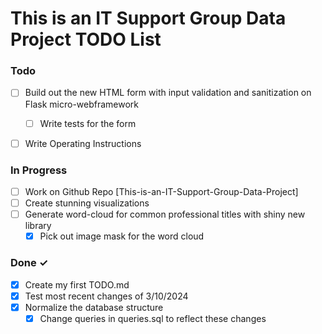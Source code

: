 # This is an IT Support Group Data Project TODO List


### Todo


- [ ] Build out the new HTML form with input validation and sanitization on Flask micro-webframework  
  - [ ] Write tests for the form  
- [ ] Write Operating Instructions


### In Progress

- [ ] Work on Github Repo [This-is-an-IT-Support-Group-Data-Project] 
- [ ] Create stunning visualizations 
- [ ] Generate word-cloud for common professional titles with shiny new library
  - [x] Pick out image mask for the word cloud

### Done ✓

- [x] Create my first TODO.md  
- [x] Test most recent changes of 3/10/2024 
- [x] Normalize the database structure  
  - [x] Change queries in queries.sql to reflect these changes
